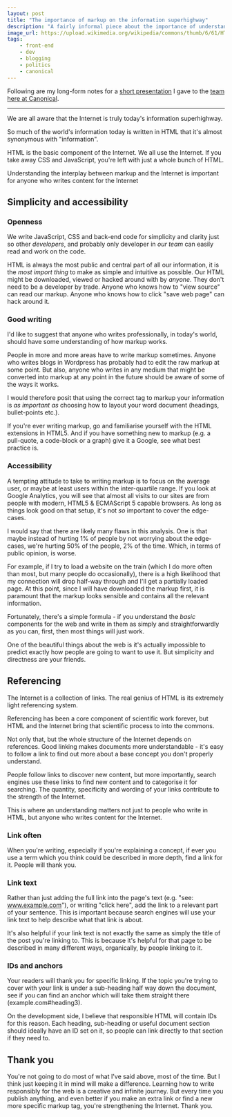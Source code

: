```yaml
---
layout: post
title: "The importance of markup on the information superhighway"
description: "A fairly informal piece about the importance of understanding markup and the internet."
image_url: https://upload.wikimedia.org/wikipedia/commons/thumb/6/61/HTML5_logo_and_wordmark.svg/2000px-HTML5_logo_and_wordmark.svg.png
tags:
    - front-end
    - dev
    - blogging
    - politics
    - canonical
---
```


Following are my long-form notes for a [short presentation](http://prezi.com/rkxcaj2hebal/the-information-superhighway/) I gave to the [team here at Canonical](http://design.canonical.com/team).

---

We are all aware that the Internet is truly today's information superhighway.

So much of the world's information today is written in HTML that it's almost synonymous with "information".

HTML is the basic component of the Internet. We all use the Internet. If you take away CSS and JavaScript, you're left with just a whole bunch of HTML.

Understanding the interplay between markup and the Internet is important for anyone who writes content for the Internet

## Simplicity and accessibility

### Openness

We write JavaScript, CSS and back-end code for simplicity and clarity just so other *developers*, and probably only developer in *our team* can easily read and work on the code.

HTML is always the most public and central part of all our information, it is the *most import thing* to make as simple and intuitive as possible. Our HTML might be downloaded, viewed or hacked around with by *anyone*. They don't need to be a developer by trade. Anyone who knows how to "view source" can read our markup. Anyone who knows how to click "save web page" can hack around it.

### Good writing

I'd like to suggest that anyone who writes professionally, in today's world, should have some understanding of how markup works.

People in more and more areas have to write markup sometimes. Anyone who writes blogs in Wordpress has probably had to edit the raw markup at some point. But also, anyone who writes in any medium that might be converted into markup at any point in the future should be aware of some of the ways it works.

I would therefore posit that using the correct tag to markup your information is *as important as* choosing how to layout your word document (headings, bullet-points etc.).

If you're ever writing markup, go and familiarise yourself with the HTML extensions in HTML5. And if you have something new to markup (e.g. a pull-quote, a code-block or a graph) give it a Google, see what best practice is.

### Accessibility

A tempting attitude to take to writing markup is to focus on the average user, or maybe at least users within the inter-quartile range. If you look at Google Analytics, you will see that almost all visits to our sites are from people with modern, HTML5 & ECMAScript 5 capable browsers. As long as things look good on that setup, it's not *so* important to cover the edge-cases.

I would say that there are likely many flaws in this analysis. One is that maybe instead of hurting 1% of people by not worrying about the edge-cases, we're hurting 50% of the people, 2% of the time. Which, in terms of public opinion, is worse.

For example, if I try to load a website on the train (which I do more often than most, but many people do occasionally), there is a high likelihood that my connection will drop half-way through and I'll get a partially loaded page. At this point, since I will have downloaded the markup first, it is paramount that the markup looks sensible and contains all the relevant information.

Fortunately, there's a simple formula - if you understand the *basic* components for the web and write in them as simply and straightforwardly as you can, first, then most things will just work.

One of the beautiful things about the web is it's actually impossible to predict exactly how people are going to want to use it. But simplicity and directness are your friends.

## Referencing

The Internet is a collection of links. The real genius of HTML is its extremely light referencing system.

Referencing has been a core component of scientific work forever, but HTML and the Internet bring that scientific process to into the commons.

Not only that, but the whole structure of the Internet depends on references. Good linking makes documents more understandable - it's easy to follow a link to find out more about a base concept you don't properly understand.

People follow links to discover new content, but more importantly, search engines use these links to find new content and to categorise it for searching. The quantity, specificity and wording of your links contribute to the strength of the Internet.

This is where an understanding matters not just to people who write in HTML, but anyone who writes content for the Internet.

### Link often

When you're writing, especially if you're explaining a concept, if ever you use a term which you think could be described in more depth, find a link for it. People will thank you.

### Link text

Rather than just adding the full link into the page's text (e.g. "see: www.example.com"), or writing "click here", add the link to a relevant part of your sentence. This is important because search engines will use your link text to help describe what that link is about.

It's also helpful if your link text is not exactly the same as simply the title of the post you're linking to. This is because it's helpful for that page to be described in many different ways, organically, by people linking to it.

### IDs and anchors

Your readers will thank you for specific linking. If the topic you're trying to cover with your link is under a sub-heading half way down the document, see if you can find an anchor which will take them straight there (example.com#heading3).

On the development side, I believe that responsible HTML will contain IDs for this reason. Each heading, sub-heading or useful document section should ideally have an ID set on it, so people can link directly to that section if they need to.

## Thank you

You're not going to do most of what I've said above, most of the time. But I think just keeping it in mind will make a difference. Learning how to write responsibly for the web is a creative and infinite journey. But every time you publish anything, and even better if you make an extra link or find a new more specific markup tag, you're strengthening the Internet. Thank you.

